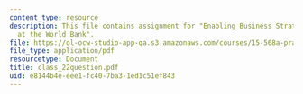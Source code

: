 ```yaml
---
content_type: resource
description: This file contains assignment for "Enabling Business Strategy with IT
  at the World Bank".
file: https://ol-ocw-studio-app-qa.s3.amazonaws.com/courses/15-568a-practical-information-technology-management-spring-2005/e8144b4eeee1fc407ba31ed1c51ef843_class_22question.pdf
file_type: application/pdf
resourcetype: Document
title: class_22question.pdf
uid: e8144b4e-eee1-fc40-7ba3-1ed1c51ef843
---
```

